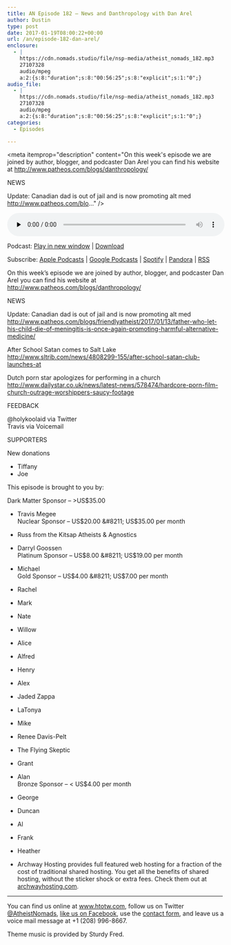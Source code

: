 ```yaml
---
title: AN Episode 182 – News and Danthropology with Dan Arel
author: Dustin
type: post
date: 2017-01-19T08:00:22+00:00
url: /an/episode-182-dan-arel/
enclosure:
  - |
    https://cdn.nomads.studio/file/nsp-media/atheist_nomads_182.mp3
    27107328
    audio/mpeg
    a:2:{s:8:"duration";s:8:"00:56:25";s:8:"explicit";s:1:"0";}
audio_file:
  - |
    https://cdn.nomads.studio/file/nsp-media/atheist_nomads_182.mp3
    27107328
    audio/mpeg
    a:2:{s:8:"duration";s:8:"00:56:25";s:8:"explicit";s:1:"0";}
categories:
  - Episodes

---
```

<div itemscope itemtype="http://schema.org/AudioObject">
  <meta itemprop="name" content=" episode 182 &#8211; News and Danthropology with Dan Arel" />
  
  <meta itemprop="uploadDate" content="2017-01-19T01:00:22-07:00" />
  
  <meta itemprop="encodingFormat" content="audio/mpeg" />
  
  <meta itemprop="duration" content="PT56M25S" />
  
  <meta itemprop="description" content="On this week's episode we are joined by author, blogger, and podcaster Dan Arel you can find his website at http://www.patheos.com/blogs/danthropology/

NEWS

Update: Canadian dad is out of jail and is now promoting alt med
http://www.patheos.com/blo..." />
  
  <meta itemprop="contentUrl" content="https://dts.podtrac.com/redirect.mp3/cdn.nomads.studio/file/nsp-media/atheist_nomads_182.mp3" />
  
  <meta itemprop="contentSize" content="25.9" />
  </p> 
  
  <div class="powerpress_player" id="powerpress_player_8444">
    <audio class="wp-audio-shortcode" id="audio-1450-188" preload="none" style="width: 100%;" controls="controls"><source type="audio/mpeg" src="https://dts.podtrac.com/redirect.mp3/cdn.nomads.studio/file/nsp-media/atheist_nomads_182.mp3?_=188" /><a href="https://dts.podtrac.com/redirect.mp3/cdn.nomads.studio/file/nsp-media/atheist_nomads_182.mp3">https://dts.podtrac.com/redirect.mp3/cdn.nomads.studio/file/nsp-media/atheist_nomads_182.mp3</a></audio>
  </div>
</div>

<p class="powerpress_links powerpress_links_mp3">
  Podcast: <a href="https://dts.podtrac.com/redirect.mp3/cdn.nomads.studio/file/nsp-media/atheist_nomads_182.mp3" class="powerpress_link_pinw" target="_blank" title="Play in new window" onclick="return powerpress_pinw('https://htotw.com/?powerpress_pinw=1450-podcast');" rel="nofollow">Play in new window</a> | <a href="https://dts.podtrac.com/redirect.mp3/cdn.nomads.studio/file/nsp-media/atheist_nomads_182.mp3" class="powerpress_link_d" title="Download" rel="nofollow" download="atheist_nomads_182.mp3">Download</a>
</p>

<p class="powerpress_links powerpress_subscribe_links">
  Subscribe: <a href="https://podcasts.apple.com/us/podcast/humanists-take-on-the-world/id530050098?mt=2&ls=1" class="powerpress_link_subscribe powerpress_link_subscribe_itunes" target="_blank" title="Subscribe on Apple Podcasts" rel="nofollow">Apple Podcasts</a> | <a href="https://www.google.com/podcasts?feed=aHR0cDovL2F0aGVpc3Rub21hZHMubGlic3luLmNvbS9yc3M%3D" class="powerpress_link_subscribe powerpress_link_subscribe_googleplay" target="_blank" title="Subscribe on Google Podcasts" rel="nofollow">Google Podcasts</a> | <a href="https://open.spotify.com/show/3LzK2xZGike6Tc1GEMtMbr?si=LieN9SNuTpq96smuaUsH8A" class="powerpress_link_subscribe powerpress_link_subscribe_spotify" target="_blank" title="Subscribe on Spotify" rel="nofollow">Spotify</a> | <a href="https://www.pandora.com/podcast/atheist-nomads/PC:10122?corr=62071012&part=ug" class="powerpress_link_subscribe powerpress_link_subscribe_pandora" target="_blank" title="Subscribe on Pandora" rel="nofollow">Pandora</a> | <a href="https://htotw.com/feed/podcast/" class="powerpress_link_subscribe powerpress_link_subscribe_rss" target="_blank" title="Subscribe via RSS" rel="nofollow">RSS</a>
</p>

On this week&#8217;s episode we are joined by author, blogger, and podcaster Dan Arel you can find his website at <a href="http://www.patheos.com/blogs/danthropology/" target="_blank" rel="noopener">http://www.patheos.com/blogs/danthropology/</a>

NEWS

Update: Canadian dad is out of jail and is now promoting alt med  
<a href="http://www.patheos.com/blogs/friendlyatheist/2017/01/13/father-who-let-his-child-die-of-meningitis-is-once-again-promoting-harmful-alternative-medicine/" target="_blank" rel="noopener">http://www.patheos.com/blogs/friendlyatheist/2017/01/13/father-who-let-his-child-die-of-meningitis-is-once-again-promoting-harmful-alternative-medicine/</a>

After School Satan comes to Salt Lake  
<a href="http://www.sltrib.com/news/4808299-155/after-school-satan-club-launches-at" target="_blank" rel="noopener">http://www.sltrib.com/news/4808299-155/after-school-satan-club-launches-at</a>

Dutch porn star apologizes for performing in a church  
<a href="http://www.dailystar.co.uk/news/latest-news/578474/hardcore-porn-film-church-outrage-worshippers-saucy-footage" target="_blank" rel="noopener">http://www.dailystar.co.uk/news/latest-news/578474/hardcore-porn-film-church-outrage-worshippers-saucy-footage</a>

FEEDBACK

@holykoolaid via Twitter  
Travis via Voicemail

SUPPORTERS

New donations  
* Tiffany  
* Joe

This episode is brought to you by:

Dark Matter Sponsor &#8211; >US$35.00  
* Travis Megee  
Nuclear Sponsor &#8211; US$20.00 &#8211; US$35.00 per month  
* Russ from the Kitsap Atheists & Agnostics  
* Darryl Goossen  
Platinum Sponsor &#8211; US$8.00 &#8211; US$19.00 per month  
* Michael  
Gold Sponsor &#8211; US$4.00 &#8211; US$7.00 per month  
* Rachel  
* Mark  
* Nate  
* Willow  
* Alice  
* Alfred  
* Henry  
* Alex  
* Jaded Zappa  
* LaTonya  
* Mike  
* Renee Davis-Pelt  
* The Flying Skeptic  
* Grant  
* Alan  
Bronze Sponsor &#8211; < US$4.00 per month  
* George  
* Duncan  
* Al  
* Frank  
* Heather

* Archway Hosting provides full featured web hosting for a fraction of the cost of traditional shared hosting. You get all the benefits of shared hosting, without the sticker shock or extra fees. Check them out at <a href="http://archwayhosting.com/" target="_blank" rel="noopener">archwayhosting.com</a>.

<hr width="500" />

You can find us online at <a href="https://www.htotw.com/" target="_blank" rel="noopener">www.htotw.com</a>, follow us on Twitter <a href="https://htotw.com/twitter" target="_blank" rel="noopener">@AtheistNomads</a>, <a href="https://htotw.com/facebook" target="_blank" rel="noopener">like us on Facebook</a>, use the [contact form](https://htotw.com/contact), and leave us a voice mail message at +1 (208) 996-8667.

Theme music is provided by Sturdy Fred.